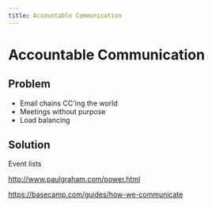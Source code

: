```yaml
---
title: Accountable Communication
---
```


# Accountable Communication

## Problem

- Email chains CC'ing the world
- Meetings without purpose
- Load balancing

## Solution

Event lists

http://www.paulgraham.com/power.html

https://basecamp.com/guides/how-we-communicate
